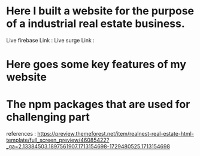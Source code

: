 # Here I built a website for the purpose of a industrial real estate business.

Live firebase Link :
Live surge Link :

# Here goes some key features of my website 


# The npm packages that are used for challenging part




references  : https://preview.themeforest.net/item/realnest-real-estate-html-template/full_screen_preview/46085422?_ga=2.13384503.1897561907.1713154698-1729480525.1713154698